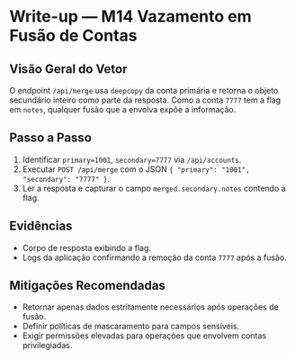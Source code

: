 # Write-up — M14 Vazamento em Fusão de Contas

## Visão Geral do Vetor
O endpoint `/api/merge` usa `deepcopy` da conta primária e retorna o objeto secundário inteiro como parte da resposta. Como a conta `7777` tem a flag em `notes`, qualquer fusão que a envolva expõe a informação.

## Passo a Passo
1. Identificar `primary=1001`, `secondary=7777` via `/api/accounts`.
2. Executar `POST /api/merge` com o JSON `{ "primary": "1001", "secondary": "7777" }`.
3. Ler a resposta e capturar o campo `merged.secondary.notes` contendo a flag.

## Evidências
- Corpo de resposta exibindo a flag.
- Logs da aplicação confirmando a remoção da conta `7777` após a fusão.

## Mitigações Recomendadas
- Retornar apenas dados estritamente necessários após operações de fusão.
- Definir políticas de mascaramento para campos sensíveis.
- Exigir permissões elevadas para operações que envolvem contas privilegiadas.
